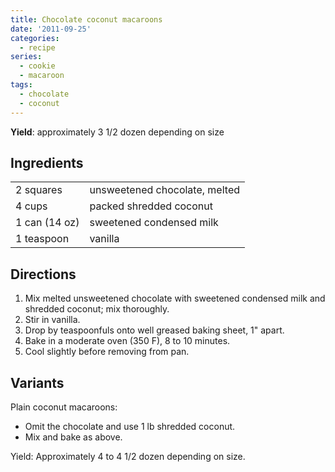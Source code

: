 ```yaml
---
title: Chocolate coconut macaroons
date: '2011-09-25'
categories:
  - recipe
series:
  - cookie
  - macaroon
tags:
  - chocolate
  - coconut
---
```


**Yield**:  approximately 3 1/2 dozen depending on size

## Ingredients

|||
|---|---|
|2 squares |unsweetened chocolate, melted|
|4 cups |packed shredded coconut|
|1 can (14 oz) |sweetened condensed milk|
|1 teaspoon |vanilla|

## Directions

1. Mix melted unsweetened chocolate with sweetened condensed milk and
shredded coconut; mix thoroughly.
2. Stir in vanilla.
3. Drop by teaspoonfuls onto well greased baking sheet, 1" apart.
4. Bake in a moderate oven (350 F), 8 to 10 minutes.
5. Cool slightly before removing from pan.

## Variants

Plain coconut macaroons:

* Omit the chocolate and use 1 lb shredded coconut.
* Mix and bake as above.

Yield:  Approximately 4 to 4 1/2 dozen depending on size.
